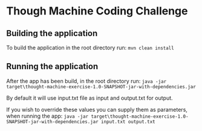 # Though Machine Coding Challenge

## Building the application
To build the application in the root directory run:
`mvn clean install`

## Running the application
After the app has been build, in the root directory run: 
`java -jar target\thought-machine-exercise-1.0-SNAPSHOT-jar-with-dependencies.jar`

By default it will use input.txt file as input and output.txt for output.

If you wish to override these values you can supply them as parameters, when running the app:
`java -jar target\thought-machine-exercise-1.0-SNAPSHOT-jar-with-dependencies.jar input.txt output.txt`